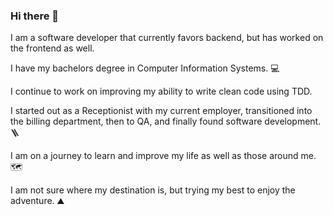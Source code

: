 ### Hi there 👋

I am a software developer that currently favors backend, but has worked on the frontend as well.

I have my bachelors degree in Computer Information Systems. 💻

I continue to work on improving my ability to write clean code using TDD. 

I started out as a Receptionist with my current employer, transitioned into the billing department, then to QA, and finally found software development. 🪜

I am on a journey to learn and improve my life as well as those around me. 🗺️ 

I am not sure where my destination is, but trying my best to enjoy the adventure. ⛰️ 
